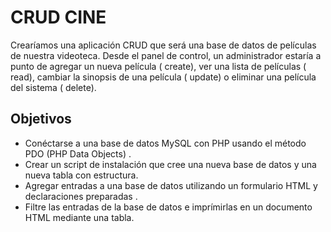 # CRUD CINE
Crearíamos una  aplicación CRUD que  será una base de datos de películas de nuestra videoteca. Desde el panel de control, un administrador estaría a punto de agregar un nueva película ( create), ver una lista de películas ( read), cambiar la sinopsis de una película ( update) o eliminar una película del sistema ( delete). 
## Objetivos
* Conéctarse a una base de datos MySQL con PHP usando el método PDO (PHP Data Objects) .
* Crear un script de instalación que cree una nueva base de datos y una nueva tabla con estructura.
* Agregar entradas a una base de datos utilizando un formulario HTML y declaraciones preparadas .
* Filtre las entradas de la base de datos e imprímirlas en un documento HTML mediante una tabla.